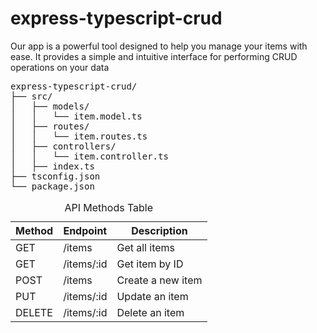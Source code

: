 # express-typescript-crud
Our app is a powerful tool designed to help you manage your items with ease. It provides a simple and intuitive interface for performing CRUD operations on your data

<pre>
express-typescript-crud/
├── src/
│   ├── models/
│   │   └── item.model.ts
│   ├── routes/
│   │   └── item.routes.ts
│   ├── controllers/
│   │   └── item.controller.ts
│   ├── index.ts
├── tsconfig.json
└── package.json
</pre>



<table>
    <caption>API Methods Table</caption>
    <thead>
        <tr>
            <th>Method</th>
            <th>Endpoint</th>
            <th>Description</th>
        </tr>
    </thead>
    <tbody>
        <tr>
            <td>GET</td>
            <td>/items</td>
            <td>Get all items</td>
        </tr>
        <tr>
            <td>GET</td>
            <td>/items/:id</td>
            <td>Get item by ID</td>
        </tr>
        <tr>
            <td>POST</td>
            <td>/items</td>
            <td>Create a new item</td>
        </tr>
        <tr>
            <td>PUT</td>
            <td>/items/:id</td>
            <td>Update an item</td>
        </tr>
        <tr>
            <td>DELETE</td>
            <td>/items/:id</td>
            <td>Delete an item</td>
        </tr>
    </tbody>
</table>

